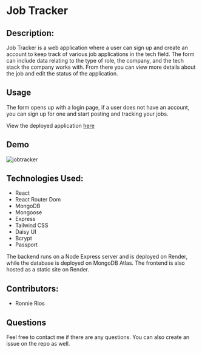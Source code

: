 # Job Tracker

## Description:
Job Tracker is a web application where a user can sign up and create an account to keep track of various job applications in the tech field. The form can include data relating to the type of role, the company, and the tech stack the company works with. From there you can view more details about the job and edit the status of the application.

## Usage
The form opens up with a login page, if a user does not have an account, you can sign up for one and start posting and tracking your jobs.  

View the deployed application [here](https://job-tracker-r56d.onrender.com/)

## Demo
![jobtracker](https://user-images.githubusercontent.com/79483108/212496593-061673fd-621e-458f-8727-c43e700f76c8.gif)
## Technologies Used:
- React
- React Router Dom
- MongoDB
- Mongoose
- Express
- Tailwind CSS
- Daisy UI
- Bcrypt 
- Passport  

The backend runs on a Node Express server and is deployed on Render, while the database is deployed on MongoDB Atlas. The frontend is also hosted as a static site on Render.

## Contributors:
- Ronnie Rios

## Questions
Feel free to contact me if there are any questions. You can also create an issue on the repo as well.


